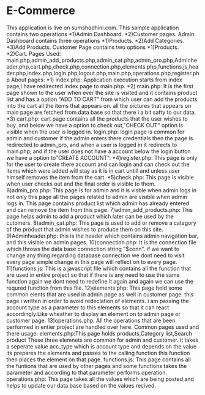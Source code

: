 # E-Commerce
This application is live on sumshodhini.com.
This sample application contains two operations
*1)Admin Dashboard.
*2)Customer pages.
Admin Dashboard contains three operations
  *1)Products.
  *2)Add Categories.
  *3)Add Products.
Customer Page contains two options
  *1)Products.
  *2)Cart.
Pages Used: main.php,admin_add_products.php,admin_cat.php,admin_pro.php,Adminheader.php,cart.php,check.php,connection.php,elements.php,functions.js,header.php,index.php,login.php,logout.php,main.php,operations.php,register.php
About pages:
    *1) index.php: Application execution starts from index page,i have redirected index page to main.php.
    *2) main.php: It is the first page shown to the user when ever the site is visited and it contains product list and has a option "ADD TO CART" from which user can add the             products into the cart all the items that appears on. all the pictures that appears on main page are fetched from data base so that there i a bit safty to our data.
    *3) cart.php: cart page contains all the products that the user wishes to buy. and below we have a option to check out,"CHECK OUT" option is visible when the user is logged in.
      login.php: login page is common for admin and customer if the admin enters there credentials then the page is redirected to admin_pro, and when a user is logged in it             redirects to main.php, and if the user does not have a account below the login button we have a option to"CREATE ACCOUNT".
    *4)register.php: This page is only for the user to create there account and can login and can check out the items which were added will stay as it is in cart untill and unless       user himself removes the item from the cart.
    *5)check.php: This page is visible when user checks out and the final order is visible to them.
    6)admin_pro.php: This page is for admin and it is visble when admin logs in not only this page all the pages related to admin are visible when admin logs in. This page             contains product list which admin has already entered and can remove the item from this page.
    7)admin_add_products.php: This page helps admin to add a product which later can be used by the cutomers.
    8)admin_cat.php: This page is used to add or remove a category of the product that admin wishes to produce them on this site.
    9)Adminheader.php: this is the header which contains admin navigation bar, and this visible on admin pages.
    10)connection.php: It is the connection file which throws the data base connection string "$conn". if we want to change any thing regarding database connection we dont need      to visit every page simple change in this page will reflect on to every page.
    11)functions.js: This is a javascript file which contains all the function that are used in entire project so that if there is any need to use the same function again we           dont need to redefine it again and again we can use the requred function from this file.
    12)elements.php: This page hold some common elents that are used in admin page as well in customer page. this page i written in order to avoid redeclation of elements. i am      passing the account type as a parameter to this elements so that it can react accordingly.Like wheather to display an element on to admin page or customer page.
    13)operations.php: All the operations that are been performed in entier project are handled over here.
Common pages used and there usage:
    elements.php:This page holds products,Category list,Search product These three elemnets are common for admin and customer. it takes a seperate value acc_type which is           account type and depends on the value its prepares the elements and passes to the calling function this function then places the element on that page. 
    functions.js: This page contains all the funtions that are used by other pages and some functions takes the parameter and according to that parameter performs operation.
    operations.php: This page takes all the values which are being posted and helps to update our data base based on the values recived.
    

